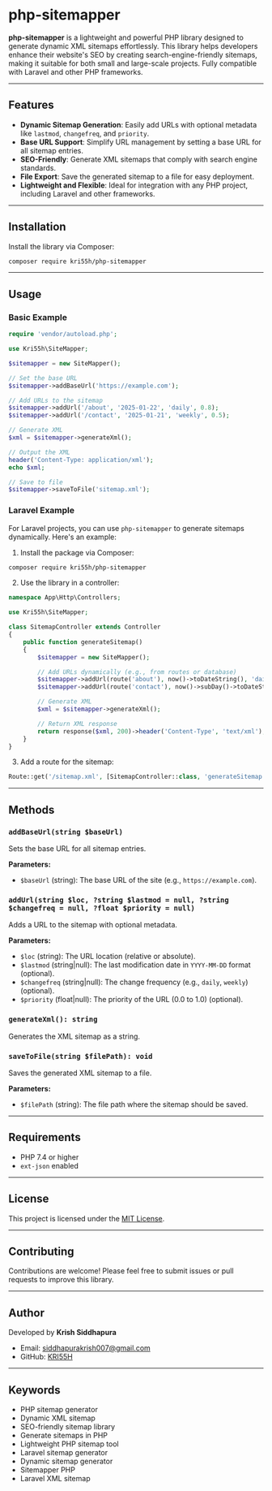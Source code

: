 # php-sitemapper

**php-sitemapper** is a lightweight and powerful PHP library designed to generate dynamic XML sitemaps effortlessly. This library helps developers enhance their website's SEO by creating search-engine-friendly sitemaps, making it suitable for both small and large-scale projects. Fully compatible with Laravel and other PHP frameworks.

---

## Features

- **Dynamic Sitemap Generation**: Easily add URLs with optional metadata like `lastmod`, `changefreq`, and `priority`.
- **Base URL Support**: Simplify URL management by setting a base URL for all sitemap entries.
- **SEO-Friendly**: Generate XML sitemaps that comply with search engine standards.
- **File Export**: Save the generated sitemap to a file for easy deployment.
- **Lightweight and Flexible**: Ideal for integration with any PHP project, including Laravel and other frameworks.

---

## Installation

Install the library via Composer:

```bash
composer require kri55h/php-sitemapper
```

---

## Usage

### Basic Example

```php
require 'vendor/autoload.php';

use Kri55h\SiteMapper;

$sitemapper = new SiteMapper();

// Set the base URL
$sitemapper->addBaseUrl('https://example.com');

// Add URLs to the sitemap
$sitemapper->addUrl('/about', '2025-01-22', 'daily', 0.8);
$sitemapper->addUrl('/contact', '2025-01-21', 'weekly', 0.5);

// Generate XML
$xml = $sitemapper->generateXml();

// Output the XML
header('Content-Type: application/xml');
echo $xml;

// Save to file
$sitemapper->saveToFile('sitemap.xml');
```

### Laravel Example

For Laravel projects, you can use `php-sitemapper` to generate sitemaps dynamically. Here's an example:

1. Install the package via Composer:

```bash
composer require kri55h/php-sitemapper
```

2. Use the library in a controller:

```php
namespace App\Http\Controllers;

use Kri55h\SiteMapper;

class SitemapController extends Controller
{
    public function generateSitemap()
    {
        $sitemapper = new SiteMapper();

        // Add URLs dynamically (e.g., from routes or database)
        $sitemapper->addUrl(route('about'), now()->toDateString(), 'daily', 0.8);
        $sitemapper->addUrl(route('contact'), now()->subDay()->toDateString(), 'weekly', 0.5);

        // Generate XML
        $xml = $sitemapper->generateXml();

        // Return XML response
        return response($xml, 200)->header('Content-Type', 'text/xml');
    }
}
```

3. Add a route for the sitemap:

```php
Route::get('/sitemap.xml', [SitemapController::class, 'generateSitemap']);
```

---

## Methods

### `addBaseUrl(string $baseUrl)`
Sets the base URL for all sitemap entries.

**Parameters:**
- `$baseUrl` (string): The base URL of the site (e.g., `https://example.com`).

### `addUrl(string $loc, ?string $lastmod = null, ?string $changefreq = null, ?float $priority = null)`
Adds a URL to the sitemap with optional metadata.

**Parameters:**
- `$loc` (string): The URL location (relative or absolute).
- `$lastmod` (string|null): The last modification date in `YYYY-MM-DD` format (optional).
- `$changefreq` (string|null): The change frequency (e.g., `daily`, `weekly`) (optional).
- `$priority` (float|null): The priority of the URL (0.0 to 1.0) (optional).

### `generateXml(): string`
Generates the XML sitemap as a string.

### `saveToFile(string $filePath): void`
Saves the generated XML sitemap to a file.

**Parameters:**
- `$filePath` (string): The file path where the sitemap should be saved.

---

## Requirements

- PHP 7.4 or higher
- `ext-json` enabled

---

## License

This project is licensed under the [MIT License](LICENSE).

---

## Contributing

Contributions are welcome! Please feel free to submit issues or pull requests to improve this library.

---

## Author

Developed by **Krish Siddhapura**

- Email: siddhapurakrish007@gmail.com
- GitHub: [KRI55H](https://github.com/KRI55H)

---

## Keywords

- PHP sitemap generator
- Dynamic XML sitemap
- SEO-friendly sitemap library
- Generate sitemaps in PHP
- Lightweight PHP sitemap tool
- Laravel sitemap generator
- Dynamic sitemap generator
- Sitemapper PHP
- Laravel XML sitemap


